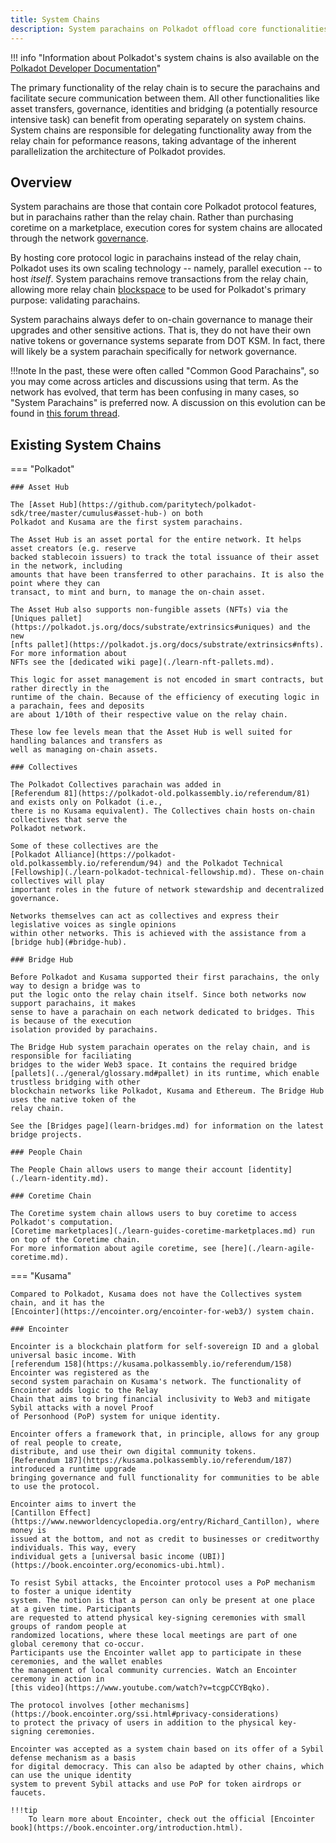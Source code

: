 ```yaml
---
title: System Chains
description: System parachains on Polkadot offload core functionalities like governance, assets, and bridging from the relay chain for better performance.
---
```


!!! info "Information about Polkadot's system chains is also available on the [Polkadot Developer Documentation](https://docs.polkadot.com/polkadot-protocol/architecture/system-chains/)"

The primary functionality of the relay chain is to secure the parachains and facilitate secure
communication between them. All other functionalities like asset transfers, governance, identities
and bridging (a potentially resource intensive task) can benefit from operating separately on system
chains. System chains are responsible for delegating functionality away from the relay chain for
peformance reasons, taking advantage of the inherent parallelization the architecture of Polkadot
provides.

## Overview

System parachains are those that contain core Polkadot protocol features, but in parachains rather
than the relay chain. Rather than purchasing coretime on a marketplace, execution cores for system
chains are allocated through the network [governance](./learn-guides-polkadot-opengov.md).

By hosting core protocol logic in parachains instead of the relay chain, Polkadot uses its own
scaling technology -- namely, parallel execution -- to host _itself_. System parachains remove
transactions from the relay chain, allowing more relay chain
[blockspace](https://www.rob.tech/blog/polkadot-blockspace-over-blockchains/) to be used for Polkadot's
primary purpose: validating parachains.

System parachains always defer to on-chain governance to manage their upgrades and other sensitive
actions. That is, they do not have their own native tokens or governance systems separate from DOT
KSM. In fact, there will likely be a system parachain specifically for network governance.

!!!note
    In the past, these were often called "Common Good Parachains", so you may come across articles and discussions using that term. As the network has evolved, that term has been confusing in many cases, so "System Parachains" is preferred now. A discussion on this evolution can be found in [this forum thread](https://forum.polkadot.network/t/polkadot-protocol-and-common-good-parachains/866).

## Existing System Chains

=== "Polkadot"

    ### Asset Hub

    The [Asset Hub](https://github.com/paritytech/polkadot-sdk/tree/master/cumulus#asset-hub-) on both
    Polkadot and Kusama are the first system parachains.

    The Asset Hub is an asset portal for the entire network. It helps asset creators (e.g. reserve
    backed stablecoin issuers) to track the total issuance of their asset in the network, including
    amounts that have been transferred to other parachains. It is also the point where they can
    transact, to mint and burn, to manage the on-chain asset.

    The Asset Hub also supports non-fungible assets (NFTs) via the
    [Uniques pallet](https://polkadot.js.org/docs/substrate/extrinsics#uniques) and the new
    [nfts pallet](https://polkadot.js.org/docs/substrate/extrinsics#nfts). For more information about
    NFTs see the [dedicated wiki page](./learn-nft-pallets.md).

    This logic for asset management is not encoded in smart contracts, but rather directly in the
    runtime of the chain. Because of the efficiency of executing logic in a parachain, fees and deposits
    are about 1/10th of their respective value on the relay chain.

    These low fee levels mean that the Asset Hub is well suited for handling balances and transfers as
    well as managing on-chain assets.

    ### Collectives

    The Polkadot Collectives parachain was added in
    [Referendum 81](https://polkadot-old.polkassembly.io/referendum/81) and exists only on Polkadot (i.e.,
    there is no Kusama equivalent). The Collectives chain hosts on-chain collectives that serve the
    Polkadot network.

    Some of these collectives are the
    [Polkadot Alliance](https://polkadot-old.polkassembly.io/referendum/94) and the Polkadot Technical
    [Fellowship](./learn-polkadot-technical-fellowship.md). These on-chain collectives will play
    important roles in the future of network stewardship and decentralized governance.

    Networks themselves can act as collectives and express their legislative voices as single opinions
    within other networks. This is achieved with the assistance from a [bridge hub](#bridge-hub).

    ### Bridge Hub

    Before Polkadot and Kusama supported their first parachains, the only way to design a bridge was to
    put the logic onto the relay chain itself. Since both networks now support parachains, it makes
    sense to have a parachain on each network dedicated to bridges. This is because of the execution
    isolation provided by parachains.

    The Bridge Hub system parachain operates on the relay chain, and is responsible for faciliating
    bridges to the wider Web3 space. It contains the required bridge
    [pallets](../general/glossary.md#pallet) in its runtime, which enable trustless bridging with other
    blockchain networks like Polkadot, Kusama and Ethereum. The Bridge Hub uses the native token of the
    relay chain.

    See the [Bridges page](learn-bridges.md) for information on the latest bridge projects.

    ### People Chain

    The People Chain allows users to mange their account [identity](./learn-identity.md).

    ### Coretime Chain

    The Coretime system chain allows users to buy coretime to access Polkadot's computation.
    [Coretime marketplaces](./learn-guides-coretime-marketplaces.md) run on top of the Coretime chain.
    For more information about agile coretime, see [here](./learn-agile-coretime.md).

=== "Kusama"

    Compared to Polkadot, Kusama does not have the Collectives system chain, and it has the
    [Encointer](https://encointer.org/encointer-for-web3/) system chain.

    ### Encointer

    Encointer is a blockchain platform for self-sovereign ID and a global universal basic income. With
    [referendum 158](https://kusama.polkassembly.io/referendum/158) Encointer was registered as the
    second system parachain on Kusama's network. The functionality of Encointer adds logic to the Relay
    Chain that aims to bring financial inclusivity to Web3 and mitigate Sybil attacks with a novel Proof
    of Personhood (PoP) system for unique identity.

    Encointer offers a framework that, in principle, allows for any group of real people to create,
    distribute, and use their own digital community tokens.
    [Referendum 187](https://kusama.polkassembly.io/referendum/187) introduced a runtime upgrade
    bringing governance and full functionality for communities to be able to use the protocol.

    Encointer aims to invert the
    [Cantillon Effect](https://www.newworldencyclopedia.org/entry/Richard_Cantillon), where money is
    issued at the bottom, and not as credit to businesses or creditworthy individuals. This way, every
    individual gets a [universal basic income (UBI)](https://book.encointer.org/economics-ubi.html).

    To resist Sybil attacks, the Encointer protocol uses a PoP mechanism to foster a unique identity
    system. The notion is that a person can only be present at one place at a given time. Participants
    are requested to attend physical key-signing ceremonies with small groups of random people at
    randomized locations, where these local meetings are part of one global ceremony that co-occur.
    Participants use the Encointer wallet app to participate in these ceremonies, and the wallet enables
    the management of local community currencies. Watch an Encointer ceremony in action in
    [this video](https://www.youtube.com/watch?v=tcgpCCYBqko).

    The protocol involves [other mechanisms](https://book.encointer.org/ssi.html#privacy-considerations)
    to protect the privacy of users in addition to the physical key-signing ceremonies.

    Encointer was accepted as a system chain based on its offer of a Sybil defense mechanism as a basis
    for digital democracy. This can also be adapted by other chains, which can use the unique identity
    system to prevent Sybil attacks and use PoP for token airdrops or faucets.

    !!!tip
        To learn more about Encointer, check out the official [Encointer book](https://book.encointer.org/introduction.html).
